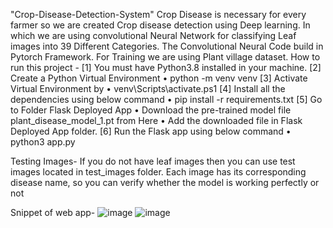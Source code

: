 "Crop-Disease-Detection-System"
Crop Disease is necessary for every farmer so we are created Crop disease detection using Deep learning. In which we are using convolutional Neural Network for classifying Leaf images into 39 Different Categories. The Convolutional Neural Code build in Pytorch Framework. For Training we are using Plant village dataset.
How to run this project - 
[1] You must have Python3.8 installed in your machine.
[2] Create a Python Virtual Environment
•	python -m venv venv
[3] Activate Virtual Environment by
•	venv\Scripts\activate.ps1
[4] Install all the dependencies using below command
•	pip install -r requirements.txt
[5] Go to Folder Flask Deployed App
•	Download the pre-trained model file plant_disease_model_1.pt from Here
•	Add the downloaded file in Flask Deployed App folder.
 [6] Run the Flask app using below command 
•	python3 app.py

Testing Images-
If you do not have leaf images then you can use test images located in test_images folder.
Each image has its corresponding disease name, so you can verify whether the model is working perfectly or not



Snippet of web app-
![image](https://github.com/falgunirawat13/Crop-Disease-Prediction-System/assets/115785063/3169cbed-e1ad-4f60-96b2-5c99e4f59fc5)
![image](https://github.com/falgunirawat13/Crop-Disease-Prediction-System/assets/115785063/ea0374cb-6823-4fcf-bbc4-72d7910d0086)
